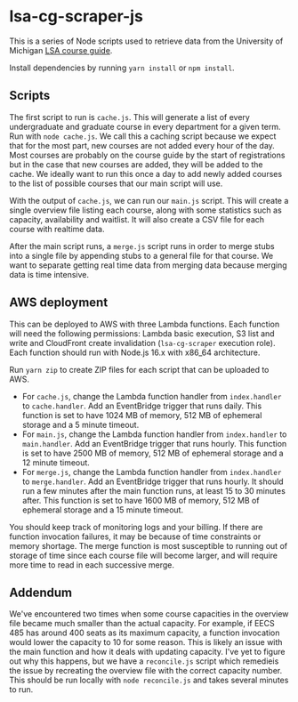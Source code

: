 # lsa-cg-scraper-js

This is a series of Node scripts used to retrieve data from the University of Michigan [LSA course guide](https://www.lsa.umich.edu/cg/).

Install dependencies by running `yarn install` or `npm install`.

## Scripts

The first script to run is `cache.js`. This will generate a list of every undergraduate and graduate course in every department for a given term. Run with `node cache.js`. We call this a caching script because we expect that for the most part, new courses are not added every hour of the day. Most courses are probably on the course guide by the start of registrations but in the case that new courses are added, they will be added to the cache. We ideally want to run this once a day to add newly added courses to the list of possible courses that our main script will use.

With the output of `cache.js`, we can run our `main.js` script. This will create a single overview file listing each course, along with some statistics such as capacity, availability and waitlist. It will also create a CSV file for each course with realtime data.

After the main script runs, a `merge.js` script runs in order to merge stubs into a single file by appending stubs to a general file for that course. We want to separate getting real time data from merging data because merging data is time intensive.

## AWS deployment

This can be deployed to AWS with three Lambda functions. Each function will need the following permissions: Lambda basic execution, S3 list and write and CloudFront create invalidation (`lsa-cg-scraper` execution role). Each function should run with Node.js 16.x with x86_64 architecture.

Run `yarn zip` to create ZIP files for each script that can be uploaded to AWS.

- For `cache.js`, change the Lambda function handler from `index.handler` to `cache.handler`. Add an EventBridge trigger that runs daily. This function is set to have 1024 MB of memory, 512 MB of ephemeral storage and a 5 minute timeout.
- For `main.js`, change the Lambda function handler from `index.handler` to `main.handler`. Add an EventBridge trigger that runs hourly. This function is set to have 2500 MB of memory, 512 MB of ephemeral storage and a 12 minute timeout.
- For `merge.js`, change the Lambda function handler from `index.handler` to `merge.handler`. Add an EventBridge trigger that runs hourly. It should run a few minutes after the main function runs, at least 15 to 30 minutes after. This function is set to have 1600 MB of memory, 512 MB of ephemeral storage and a 15 minute timeout.

You should keep track of monitoring logs and your billing. If there are function invocation failures, it may be because of time constraints or memory shortage. The merge function is most susceptible to running out of storage of time since each course file will become larger, and will require more time to read in each successive merge.

## Addendum

We've encountered two times when some course capacities in the overview file became much smaller than the actual capacity. For example, if EECS 485 has around 400 seats as its maximum capacity, a function invocation would lower the capacity to 10 for some reason. This is likely an issue with the main function and how it deals with updating capacity. I've yet to figure out why this happens, but we have a `reconcile.js` script which remedieis the issue by recreating the overview file with the correct capacity number. This should be run locally with `node reconcile.js` and takes several minutes to run.
